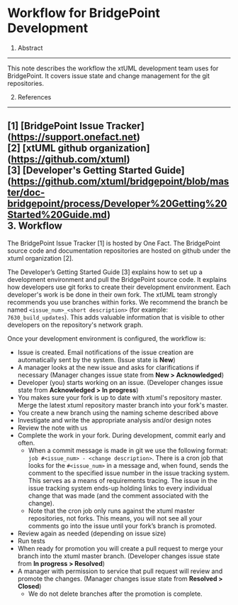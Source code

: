 # Workflow for BridgePoint Development

1. Abstract
-----------
This note describes the workflow the xtUML development team uses for BridgePoint.  It covers issue state and 
change management for the git repositories.

2. References
----------------------
[1] [BridgePoint Issue Tracker] (https://support.onefact.net)  
[2] [xtUML github organization] (https://github.com/xtuml)  
[3] [Developer's Getting Started Guide] (https://github.com/xtuml/bridgepoint/blob/master/doc-bridgepoint/process/Developer%20Getting%20Started%20Guide.md)  
3. Workflow
-------------
The BridgePoint Issue Tracker [1] is hosted by One Fact.  The BridgePoint source code and documentation repositories are hosted on github under the xtuml organization [2].

The Developer’s Getting Started Guide [3] explains how to set up a development environment and pull the BridgePoint source code.  It explains how developers use git forks to create their development environment. Each developer's work is be done in their own fork. The xtUML team strongly recommends you use branches within forks.  We recommend the branch be named ```<issue_num>_<short description>``` (for example: ```7630_build_updates```).  This adds valuable information that is visible to other developers on the repository's network graph.  

Once your development environment is configured, the workflow is:
* Issue is created.  Email notifications of the issue creation are automatically sent by the system. (Issue state is __New__)
* A manager looks at the new issue and asks for clarifications if necessary (Manager changes issue state from __New &gt; Acknowledged__)
* Developer (you) starts working on an issue. (Developer changes issue state from __Acknowledged &gt; In progress__) 
* You makes sure your fork is up to date with xtuml's repository master.  Merge the latest xtuml repository master branch into your fork's master.
* You create a new branch using the naming scheme described above
* Investigate and write the appropriate analysis and/or design notes
* Review the note with us
* Complete the work in your fork.  During development, commit early and often.
  * When a commit message is made in git we use the following format: ```job #<issue_num> - <change description>```.  There is a cron job that looks for the ```#<issue_num>``` in a message and, when found, sends the comment to the  specified issue number in the issue tracking system. This serves as a means of requirements tracing. The issue in the issue tracking system ends-up holding links to every individual change that was made (and the comment associated with the change).
  * Note that the cron job only runs against the xtuml master repositories, not forks. This means, you will not see all your comments go into the issue until your fork’s branch is promoted.
* Review again as needed (depending on issue size)
* Run tests
* When ready for promotion you will create a pull request to merge your branch into the xtuml master branch. (Developer changes issue state from __In progress &gt; Resolved__)
* A manager with permission to service that pull request will review and promote the changes. (Manager changes issue state from __Resolved &gt; Closed__)
  * We do not delete branches after the promotion is complete.

